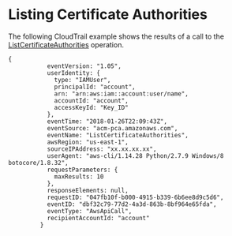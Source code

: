 # Listing Certificate Authorities<a name="CT-ListCAs"></a>

The following CloudTrail example shows the results of a call to the [ListCertificateAuthorities](https://docs.aws.amazon.com/acm-pca/latest/APIReference/API_ListCertificateAuthorities.html) operation\.

```
{
           eventVersion: "1.05",
           userIdentity: {
             type: "IAMUser",
             principalId: "account",
             arn: "arn:aws:iam::account:user/name",
             accountId: "account",
             accessKeyId: "Key_ID"
           },
           eventTime: "2018-01-26T22:09:43Z",
           eventSource: "acm-pca.amazonaws.com",
           eventName: "ListCertificateAuthorities",
           awsRegion: "us-east-1",
           sourceIPAddress: "xx.xx.xx.xx",
           userAgent: "aws-cli/1.14.28 Python/2.7.9 Windows/8 botocore/1.8.32",
           requestParameters: {
             maxResults: 10
           },
           responseElements: null,
           requestID: "047fb10f-b000-4915-b339-6b6ee8d9c5d6",
           eventID: "dbf32c79-77d2-4a3d-863b-8bf964e65fda",
           eventType: "AwsApiCall",
           recipientAccountId: "account"
         }
```